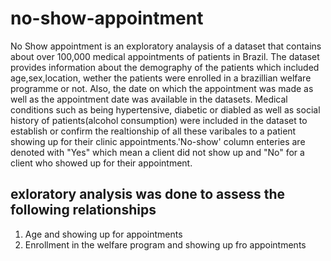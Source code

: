 # no-show-appointment

No Show appointment is an exploratory analaysis of a dataset that contains about over 100,000 medical appointments of patients in Brazil. The dataset provides information about the demography of the patients which included age,sex,location, wether the patients were enrolled in a brazillian welfare programme or not. Also, the date on which the appointment was made as well as the appointment date was available in the datasets. Medical conditions such as being hypertensive, diabetic or diabled as well as social history of patients(alcohol consumption) were included in the dataset to establish or confirm the realtionship of all these varibales to a patient showing up for their clinic appointments.'No-show' column enteries are denoted with "Yes" which mean a client did not show up and "No" for a client who showed up for their appointment.
## exloratory analysis was done to assess the following relationships
1. Age and showing up for appointments
2. Enrollment in the welfare program and showing up fro appointments
